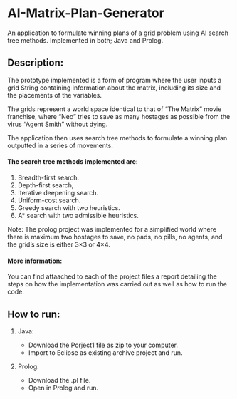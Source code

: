 # AI-Matrix-Plan-Generator
An application to formulate winning plans of a grid problem using AI search tree methods. Implemented in both; Java and Prolog.

## Description:

The prototype implemented is a form of program where the user inputs a grid String containing information about the matrix, including its size and the placements of the variables.

The grids represent a world space identical to that of “The Matrix” movie franchise, where “Neo” tries to save as many hostages as possible from the virus “Agent Smith” without dying.

The application then uses search tree methods to formulate a winning plan outputted in a series of movements.

#### The search tree methods implemented are:
1. Breadth-first search.
2. Depth-first search,
3. Iterative deepening search.
4. Uniform-cost search.
5. Greedy search with two heuristics.
6. A* search with two admissible heuristics.

Note: The prolog project was implemented for a simplified world where there is maximum two hostages to save, no pads, no pills, no agents, and the grid’s size is either 3×3 or 4×4.

#### More information:
You can find attaached to each of the project files a report detailing the steps on how the implementation was carried out as well as how to run the code.

## How to run:
1. Java:
   - Download the Porject1 file as zip to your computer.
   - Import to Eclipse as existing archive project and run.

2. Prolog:
   - Download the .pl file.
   - Open in Prolog and run.
